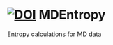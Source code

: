 [![DOI](https://zenodo.org/badge/9890/cxhernandez/MDEntropy.svg)](http://dx.doi.org/10.5281/zenodo.14940)
MDEntropy
=========

Entropy calculations for MD data
